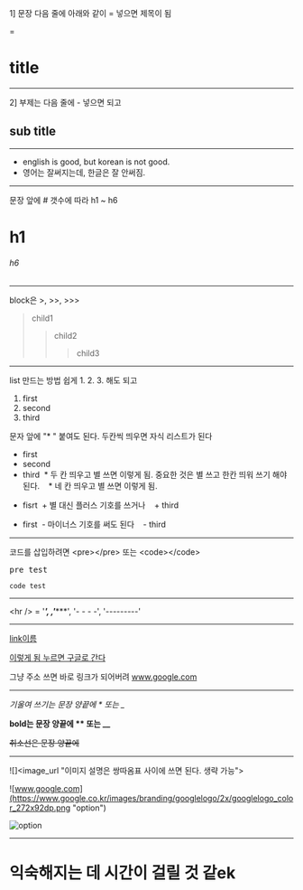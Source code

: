 1] 문장 다음 줄에 아래와 같이 = 넣으면 제목이 됨

=

title
=


***


2] 부제는 다음 줄에 - 넣으면 되고

sub title
-


***


* english is good, but korean is not good.
* 영어는 잘써지는데, 한글은 잘 안써짐.


***


문장 앞에 # 갯수에 따라 h1 ~ h6

# h1
###### h6


***


block은 >, >>, >>>
>child1
>>child2
>>>child3


***


list 만드는 방법 쉽게 1. 2. 3. 해도 되고
1. first
2. second
3. third


문자 앞에 "* " 붙여도 된다. 두칸씩 띄우면 자식 리스트가 된다

* first
* second
* third
  * 두 칸 띄우고 별 쓰면 이렇게 됨. 중요한 것은 별 쓰고 한칸 띄워 쓰기 해야 된다.
    * 네 칸 띄우고 별 쓰면 이렇게 됨.
 
+ fisrt
  + 별 대신 플러스 기호를 쓰거나
    + third
    
- first
  - 마이너스 기호를 써도 된다
    - third
    

***


코드를 삽입하려면 &lt;pre&gt;&lt;/pre&gt; 또는 &lt;code&gt;&lt;/code&gt;
<pre>pre test</pre>
<code>code test</code>


***


&lt;hr /&gt; = '***', ,'******', '- - - -', '---------'


***


[link이름](url)

[이렇게 됨 누르면 구글로 간다](www.google.com)

그냥 주소 쓰면 바로 링크가 되어버려 www.google.com


***


*기울여 쓰기는 문장 양끝에 * 또는 _*

**bold는 문장 양끝에 ** 또는 __**

~~취소선은 문장 양끝에~~


*****


![]&lt;image_url "이미지 설명은 쌍따옴표 사이에 쓰면 된다. 생략 가능"&gt;

![www.google.com](https://www.google.co.kr/images/branding/googlelogo/2x/googlelogo_color_272x92dp.png "option")

![](https://www.google.co.kr/images/branding/googlelogo/2x/googlelogo_color_272x92dp.png "option")



*****


익숙해지는 데 시간이 걸릴 것 같ek
=
